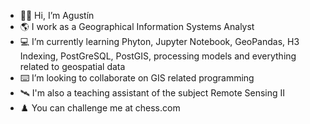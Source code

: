 - 👋🏼 Hi, I’m Agustín
- 🌎 I work as a Geographical Information Systems Analyst
- 💻 I’m currently learning Phyton, Jupyter Notebook, GeoPandas, H3 Indexing, PostGreSQL, PostGIS, processing models and everything related to geospatial data
- ⌨️ I’m looking to collaborate on GIS related programming
- 🛰️ I'm also a teaching assistant of the subject Remote Sensing II
- ♟️ You can challenge me at chess.com

<!---
agstnrdz/agstnrdz is a 🌱 special 🌱 repository because its `README.md` (this file) appears on your GitHub profile.
You can click the Preview link to take a look at your changes.
--->
